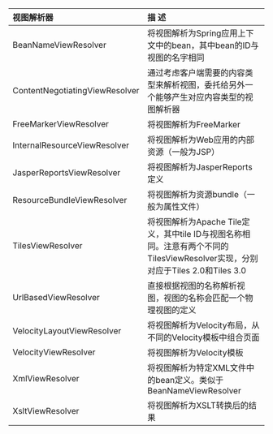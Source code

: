 | 视图解析器 | 描 述 |
| :--- | :--- |
| BeanNameViewResolver | 将视图解析为Spring应用上下文中的bean，其中bean的ID与视图的名字相同 |
| ContentNegotiatingViewResolver | 通过考虑客户端需要的内容类型来解析视图，委托给另外一个能够产生对应内容类型的视图解析器 |
| FreeMarkerViewResolver | 将视图解析为FreeMarker |
| InternalResourceViewResolver | 将视图解析为Web应用的内部资源（一般为JSP） |
| JasperReportsViewResolver | 将视图解析为JasperReports定义 |
| ResourceBundleViewResolver | 将视图解析为资源bundle（一般为属性文件） |
| TilesViewResolver | 将视图解析为Apache Tile定义，其中tile ID与视图名称相同。注意有两个不同的TilesViewResolver实现，分别对应于Tiles 2.0和Tiles 3.0 |
| UrlBasedViewResolver | 直接根据视图的名称解析视图，视图的名称会匹配一个物理视图的定义 |
| VelocityLayoutViewResolver | 将视图解析为Velocity布局，从不同的Velocity模板中组合页面 |
| VelocityViewResolver | 将视图解析为Velocity模板 |
| XmlViewResolver | 将视图解析为特定XML文件中的bean定义。类似于BeanNameViewResolver |
| XsltViewResolver | 将视图解析为XSLT转换后的结果 |



